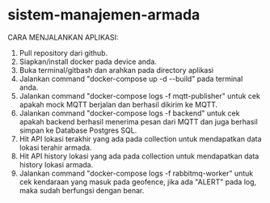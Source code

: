# sistem-manajemen-armada

CARA MENJALANKAN APLIKASI:

1. Pull repository dari github.
2. Siapkan/install docker pada device anda.
3. Buka terminal/gitbash dan arahkan pada directory aplikasi
4. Jalankan command "docker-compose up -d --build" pada terminal anda.
5. Jalankan command "docker-compose logs -f mqtt-publisher" untuk cek apakah mock MQTT berjalan dan berhasil dikirim ke MQTT.
6. Jalankan command "docker-compose logs -f backend" untuk cek apakah backend berhasil menerima pesan dari MQTT dan juga berhasil simpan ke Database Postgres SQL.
7. Hit API lokasi terakhir yang ada pada collection untuk mendapatkan data lokasi terahir armada.
8. Hit API history lokasi yang ada pada collection untuk mendapatkan data history lokasi armada.
9. Jalankan command "docker-compose logs -f rabbitmq-worker" untuk cek kendaraan yang masuk pada geofence, jika ada "ALERT" pada log, maka sudah berfungsi dengan benar.
   
